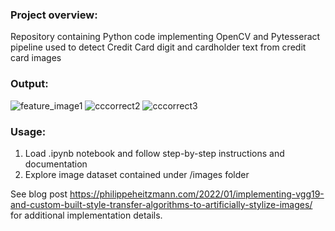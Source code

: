 ### Project overview:
Repository containing Python code implementing OpenCV and Pytesseract pipeline used to detect Credit Card digit and cardholder text from credit card images 

### Output:
![feature_image1](https://user-images.githubusercontent.com/8759492/150893179-988ed159-fa72-4ed2-a74f-8bd86f8dccc7.png)
![cccorrect2](https://user-images.githubusercontent.com/8759492/150893195-775a1a9d-27a3-462e-bbfc-049850278ff1.png)
![cccorrect3](https://user-images.githubusercontent.com/8759492/150893207-5ecc5671-a0cb-47b7-8b46-87d88840ce34.png)

### Usage:
1. Load .ipynb notebook and follow step-by-step instructions and documentation
2. Explore image dataset contained under /images folder 

See blog post https://philippeheitzmann.com/2022/01/implementing-vgg19-and-custom-built-style-transfer-algorithms-to-artificially-stylize-images/ for additional implementation details.
